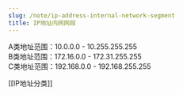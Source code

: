 ```yaml
---
slug: /note/ip-address-internal-network-segment
title: IP地址内网网段
---
```

A类地址范围：10.0.0.0 - 10.255.255.255  
B类地址范围：172.16.0.0 - 172.31.255.255  
C类地址范围：192.168.0.0 - 192.168.255.255


[[IP地址分类]]
